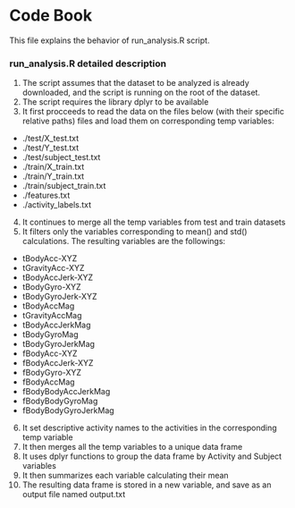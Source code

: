Code Book
=========

This file explains the behavior of run_analysis.R script.

### run_analysis.R detailed description

1. The script assumes that the dataset to be analyzed is already downloaded, and the script is running on the root of the dataset.
2. The script requires the library dplyr to be available
3. It first procceeds to read the data on the files below (with their specific relative paths) files and load them on corresponding temp variables:

* ./test/X_test.txt
* ./test/Y_test.txt
* ./test/subject_test.txt
* ./train/X_train.txt
* ./train/Y_train.txt
* ./train/subject_train.txt
* ./features.txt
* ./activity_labels.txt

4. It continues to merge all the temp variables from test and train datasets
5. It filters only the variables corresponding to mean() and std() calculations. The resulting variables are the followings:

* tBodyAcc-XYZ
* tGravityAcc-XYZ
* tBodyAccJerk-XYZ
* tBodyGyro-XYZ
* tBodyGyroJerk-XYZ
* tBodyAccMag
* tGravityAccMag
* tBodyAccJerkMag
* tBodyGyroMag
* tBodyGyroJerkMag
* fBodyAcc-XYZ
* fBodyAccJerk-XYZ
* fBodyGyro-XYZ
* fBodyAccMag
* fBodyBodyAccJerkMag
* fBodyBodyGyroMag
* fBodyBodyGyroJerkMag

6. It set descriptive activity names to the activities in the corresponding temp variable
7. It then merges all the temp variables to a unique data frame
8. It uses dplyr functions to group the data frame by Activity and Subject variables
9. It then summarizes each variable calculating their mean
10. The resulting data frame is stored in a new variable, and save as an output file named output.txt


